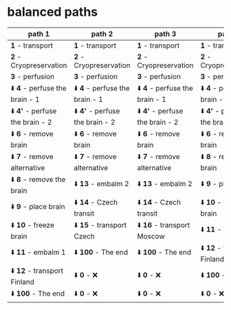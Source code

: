 # balanced paths

| path 1 | path 2 | path 3 | path 4 | path 5 | path 6 | path 7 | path 8 |
| --- | --- | --- | --- | --- | --- | --- | --- |
| **1** - transport | **1** - transport | **1** - transport | **1** - transport | **1** - transport | **1** - transport | **1** - transport | **1** - transport |
| **2** - Cryopreservation | **2** - Cryopreservation | **2** - Cryopreservation | **2** - Cryopreservation | **2** - Cryopreservation | **2** - Cryopreservation | **2** - Cryopreservation | **2** - Cryopreservation |
| **3** - perfusion | **3** - perfusion | **3** - perfusion | **3** - perfusion | **3** - perfusion | **3** - perfusion | **3** - perfusion | **3** - perfusion |
| :arrow_down: **4** - perfuse the brain - 1 | :arrow_down: **4** - perfuse the brain - 1 | :arrow_down: **4** - perfuse the brain - 1 | :arrow_down: **4** - perfuse the brain - 1 | :arrow_down: **6** - remove brain | :arrow_down: **6** - remove brain | :arrow_down: **6** - remove brain | :arrow_down: **6** - remove brain |
| :arrow_down: **4'** - perfuse the brain - 2 | :arrow_down: **4'** - perfuse the brain - 2 | :arrow_down: **4'** - perfuse the brain - 2 | :arrow_down: **4'** - perfuse the brain - 2 | :arrow_down: **7** - remove alternative | :arrow_down: **7** - remove alternative | :arrow_down: **7** - remove alternative | :arrow_down: **8** - remove the brain |
| :arrow_down: **6** - remove brain | :arrow_down: **6** - remove brain | :arrow_down: **6** - remove brain | :arrow_down: **6** - remove brain | :arrow_down: **8** - remove the brain | :arrow_down: **13** - embalm 2 | :arrow_down: **13** - embalm 2 | :arrow_down: **9** - place brain |
| :arrow_down: **7** - remove alternative | :arrow_down: **7** - remove alternative | :arrow_down: **7** - remove alternative | :arrow_down: **8** - remove the brain | :arrow_down: **9** - place brain | :arrow_down: **14** - Czech transit | :arrow_down: **14** - Czech transit | :arrow_down: **10** - freeze brain |
| :arrow_down: **8** - remove the brain | :arrow_down: **13** - embalm 2 | :arrow_down: **13** - embalm 2 | :arrow_down: **9** - place brain | :arrow_down: **10** - freeze brain | :arrow_down: **15** - transport Czech | :arrow_down: **16** - transport Moscow | :arrow_down: **11** - embalm 1 |
| :arrow_down: **9** - place brain | :arrow_down: **14** - Czech transit | :arrow_down: **14** - Czech transit | :arrow_down: **10** - freeze brain | :arrow_down: **11** - embalm 1 | :arrow_down: **100** - The end | :arrow_down: **100** - The end | :arrow_down: **12** - transport Finland |
| :arrow_down: **10** - freeze brain | :arrow_down: **15** - transport Czech | :arrow_down: **16** - transport Moscow | :arrow_down: **11** - embalm 1 | :arrow_down: **12** - transport Finland | :arrow_down: **0** - :x: | :arrow_down: **0** - :x: | :arrow_down: **100** - The end |
| :arrow_down: **11** - embalm 1 | :arrow_down: **100** - The end | :arrow_down: **100** - The end | :arrow_down: **12** - transport Finland | :arrow_down: **100** - The end | :arrow_down: **0** - :x: | :arrow_down: **0** - :x: | :arrow_down: **0** - :x: |
| :arrow_down: **12** - transport Finland | :arrow_down: **0** - :x: | :arrow_down: **0** - :x: | :arrow_down: **100** - The end | :arrow_down: **0** - :x: | :arrow_down: **0** - :x: | :arrow_down: **0** - :x: | :arrow_down: **0** - :x: |
| :arrow_down: **100** - The end | :arrow_down: **0** - :x: | :arrow_down: **0** - :x: | :arrow_down: **0** - :x: | :arrow_down: **0** - :x: | :arrow_down: **0** - :x: | :arrow_down: **0** - :x: | :arrow_down: **0** - :x: |
